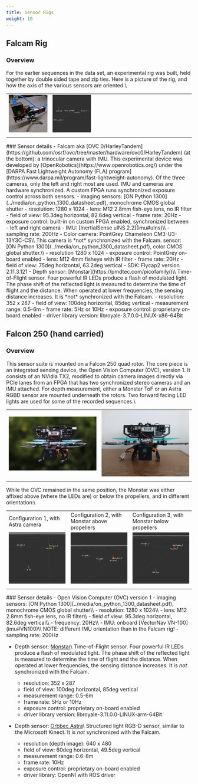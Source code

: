 ```yaml
---
title: Sensor Rigs
weight: 10
---
```

## Falcam Rig
### Overview
For the earlier sequences in the data set, an experimental rig was
built, held together by double sided tape and zip ties. Here is a
picture of the rig, and how the axis of the various sensors are oriented.\\
<table style="border: none; border-collapse: collapse">
<tr>
<td style="border:none">
<img src="../media/falcam_rig.jpg" style="float: top; width: 100%;
margin-right: 1%; margin-bottom: 0.5em"/>
</td>
<td style="border:none">
<img src="../media/falcam_transforms.jpg" style="float: top; width: 28%; margin-right: 1%; margin-bottom: 0.5em;"/>
</td>

</tr>
</table>
### Sensor details
- Falcam aka
 [OVC 0/HarleyTandem](https://github.com/osrf/ovc/tree/master/hardware/ovc0/HarleyTandem)
 (at the bottom): a trinocular camera
  with IMU. This experimental device was developed
 by [OpenRobotics](https://www.openrobotics.org/) under the 
  [DARPA Fast Lightweight Autonomy (FLA) program](https://www.darpa.mil/program/fast-lightweight-autonomy).
  Of the three cameras, only the left and right most are used. IMU
  and cameras are hardware synchronized. A custom FPGA runs
  synchronized exposure control across both sensors.
  - imaging
    sensors: [ON Python 1300](../media/on_python_1300_datasheet.pdf),
    monochrome CMOS global shutter
	   - resolution:  1280 x 1024
	   - lens: M12 2.8mm fish-eye lens, no IR filter
	   - field of view: 95.3deg horizontal, 82.6deg vertical
	   - frame rate: 20Hz
	   - exposure control: built-in on custom FPGA enabled, synchronized between
       - left and right camera
  - IMU: [InertialSense uINS 2.2](imu#uIns)\\
	   - sampling rate: 200Hz
- Color camera: PointGrey Chameleon CM3-U3-13Y3C-CS\\
    This camera is *not* synchronized with the Falcam.
	sensor: [ON Python 1300](../media/on_python_1300_datasheet.pdf), color CMOS global shutter.\\
      - resolution  1280 x 1024
	  - exposure control: PointGrey on-board enabled
      - lens: M12 4mm fisheye with IR filter
	  - frame rate: 20Hz
	  - field of view: 75deg horizontal, 63.2deg vertical
	  - SDK: Flycap2 version 2.11.3.121
- Depth sensor: [Monstar](https://pmdtec.com/picofamily/)\\
    Time-of-Flight sensor. Four powerful IR LEDs produce a flash of
    modulated light. The phase shift of the reflected light is
    measured to determine the time of flight and the distance. When
    operated at lower frequencies, the sensing distance
    increases. It is *not* synchronized with the Falcam.
    - resolution: 352 x 287
	- field of view: 100deg horizontal, 85deg vertical
	- measurement range: 0.5-6m
	- frame rate: 5Hz or 10Hz
	- exposure control: proprietary on-board enabled
	- driver library version: libroyale-3.7.0.0-LINUX-x86-64Bit
	

## Falcon 250 (hand carried)

### Overview
This sensor suite is mounted on a Falcon 250 quad rotor. The core
piece is an integrated sensing device, the Open Vision Computer (OVC),
version 1. It consists of an NVidia TX2, modified to obtain camera
images directly via PCIe lanes from an FPGA that has two synchronized
stereo cameras and an IMU attached. For depth measurement, either a
Monstar ToF or an Astra RGBD sensor are mounted underneath the rotors. Two
forward facing LED lights are used for some of the recorded sequences.\\
<table>
<tr>
<td> <!--  style="width: 50%"> -->
<img src="../media/falcon_250.jpg" style="float: top; width: 100%;
margin-right: 1%; margin-bottom: 0.5em"/>
</td>
<td style="width: 50%">
<img src="../media/fla_platform_large.jpg" style="float: top; width: 100%;
margin-right: 1%; margin-bottom: 0.5em"/>
</td>
</tr>
</table>

While the OVC remained in the same position, the Monstar was either
affixed above (where the LEDs are) or below the propellers, and in different orientation:\\
<table>
<tr>
<td>Configuration 1, with Astra camera </td>
<td>Configuration 2, with Monstar above propellers</td>
<td>Configuration 3, with Monstar below propellers</td>
</tr>
<tr>
<td>
<img src="../media/astra_transforms.jpg" style="float: top; width: 100%;
margin-right: 1%; margin-bottom: 0.5em"/>
</td>
<td>
<img src="../media/monstar_above_transforms.jpg" style="float: top; width: 100%;
margin-right: 1%; margin-bottom: 0.5em"/>
</td>
<td>
<img src="../media/monstar_below_transforms.jpg" style="float: top; width: 100%;
margin-right: 1%; margin-bottom: 0.5em"/>
</td>
</tr>
</table>
### Sensor details
- Open Vision Computer (OVC) version 1
  - imaging sensors:
   [ON Python 1300](../media/on_python_1300_datasheet.pdf),  monochrome CMOS global shutter\\
    - resolution:  1280 x 1024\\
	- lens: M12 2.8mm fish-eye lens, no IR filter\\
	- field of view: 95.3deg horizontal, 82.6deg vertical\\
	- frequency: 20Hz\\
  - IMU: onboard [VectorNav VN-100](imu#VN100)\\
    NOTE: different IMU orientation than in the Falcam rig!
    - sampling rate: 200Hz

- Depth sensor: [Monstar](https://pmdtec.com/picofamily/)\\
    Time-of-Flight sensor. Four powerful IR LEDs produce a flash of
    modulated light. The phase shift of the reflected light is
    measured to determine the time of flight and the distance. When
    operated at lower frequencies, the sensing distance
    increases. It is *not* synchronized with the Falcam.
    - resolution: 352 x 287
	- field of view: 100deg horizontal, 85deg vertical
	- measurement range: 0.5-6m
	- frame rate: 5Hz or 10Hz
	- exposure control: proprietary on-board enabled
	- driver library version: libroyale-3.11.0.0-LINUX-arm-64Bit

- Depth sensor: [Orbbec Astra](https://orbbec3d.com/product-astra-pro)\\
    Structured light RGB-D sensor, similar to the Microsoft Kinect.
    It is *not* synchronized with the Falcam.
    - resolution (depth image): 640 x 480
	- field of view: 60deg horizontal, 49.5deg vertical
	- measurement range: 0.6-8m
	- frame rate: 10Hz
	- exposure control: proprietary on-board enabled
	- driver library: OpenNI with ROS driver
